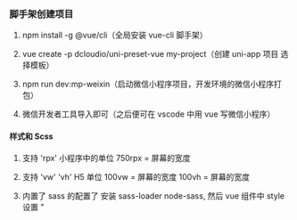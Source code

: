 ### 脚手架创建项目

1. npm install -g @vue/cli（全局安装 vue-cli 脚手架）

2. vue create -p dcloudio/uni-preset-vue my-project（创建 uni-app 项目 选择模板）

3. npm run dev:mp-weixin（启动微信小程序项目，开发环境的微信小程序打包）

4. 微信开发者工具导入即可（之后便可在 vscode 中用 vue 写微信小程序）

#### 样式和 Scss

1. 支持 'rpx' 小程序中的单位 750rpx = 屏幕的宽度

2. 支持 'vw' 'vh' H5 单位 100vw = 屏幕的宽度  100vh = 屏幕的宽度

3. 内置了 sass 的配置了 安装 sass-loader node-sass, 然后 vue 组件中 style 设置 "<style lang='scss'>" 即可
